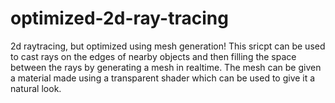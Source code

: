 # optimized-2d-ray-tracing
2d raytracing, but optimized using mesh generation!
This sricpt can be used to cast rays on the edges of nearby objects and then filling the space between the rays by generating a mesh in realtime. The mesh can be given a material made using a transparent shader which can be used to give it a natural look.

